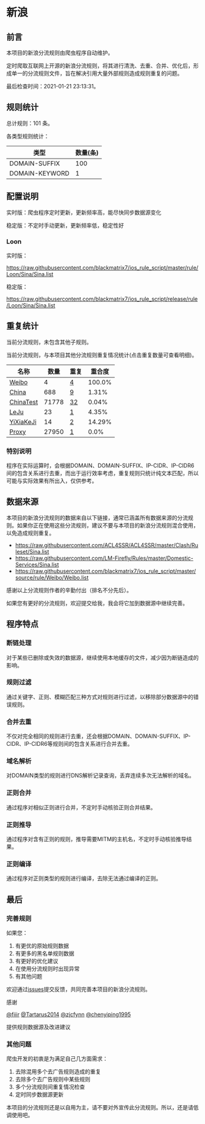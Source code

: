 # 新浪

## 前言

本项目的新浪分流规则由爬虫程序自动维护。

定时爬取互联网上开源的新浪分流规则，将其进行清洗、去重、合并、优化后，形成单一的分流规则文件，旨在解决引用大量外部规则造成规则重复的问题。



最后检查时间：2021-01-21 23:13:31。

## 规则统计

总计规则：101 条。

各类型规则统计：

| 类型 | 数量(条) |
| ---- | ---- |
| DOMAIN-SUFFIX | 100 |
| DOMAIN-KEYWORD | 1 |
## 配置说明

实时版：爬虫程序定时更新，更新频率高，能尽快同步数据源变化

稳定版：不定时手动更新，更新频率低，稳定性好

### Loon 
实时版：

https://raw.githubusercontent.com/blackmatrix7/ios_rule_script/master/rule/Loon/Sina/Sina.list

稳定版：

https://raw.githubusercontent.com/blackmatrix7/ios_rule_script/release/rule/Loon/Sina/Sina.list

## 重复统计


当前分流规则，未包含其他子规则。


当前分流规则，与本项目其他分流规则重复情况统计(点击重复数量可查看明细)。



| 名称 | 数量 | 重复 | 重合度 |
| ---- | ---- | ---- | ------ |
|  [Weibo](https://github.com/blackmatrix7/ios_rule_script/tree/master/rule/Loon/Weibo)    | 4   | [4](https://raw.githubusercontent.com/blackmatrix7/ios_rule_script/master/rule/Loon/Sina/Sina_Repeat.list)   |   100.0% |
|  [China](https://github.com/blackmatrix7/ios_rule_script/tree/master/rule/Loon/China)    | 688   | [9](https://raw.githubusercontent.com/blackmatrix7/ios_rule_script/master/rule/Loon/Sina/Sina_Repeat.list)   |   1.31% |
|  [ChinaTest](https://github.com/blackmatrix7/ios_rule_script/tree/master/rule/Loon/ChinaTest)    | 71778   | [32](https://raw.githubusercontent.com/blackmatrix7/ios_rule_script/master/rule/Loon/Sina/Sina_Repeat.list)   |   0.04% |
|  [LeJu](https://github.com/blackmatrix7/ios_rule_script/tree/master/rule/Loon/LeJu)    | 23   | [1](https://raw.githubusercontent.com/blackmatrix7/ios_rule_script/master/rule/Loon/Sina/Sina_Repeat.list)   |   4.35% |
|  [YiXiaKeJi](https://github.com/blackmatrix7/ios_rule_script/tree/master/rule/Loon/YiXiaKeJi)    | 14   | [2](https://raw.githubusercontent.com/blackmatrix7/ios_rule_script/master/rule/Loon/Sina/Sina_Repeat.list)   |   14.29% |
|  [Proxy](https://github.com/blackmatrix7/ios_rule_script/tree/master/rule/Loon/Proxy)    | 27950   | [1](https://raw.githubusercontent.com/blackmatrix7/ios_rule_script/master/rule/Loon/Sina/Sina_Repeat.list)   |   0.0% |
### 特别说明
程序在实际运算时，会根据DOMAIN、DOMAIN-SUFFIX、IP-CIDR、IP-CIDR6间的包含关系进行去重，而出于运行效率考虑，重复规则只统计纯文本匹配，所以可能与实际效果有所出入，仅供参考。

## 数据来源

本项目的新浪分流规则的数据来自以下链接，通常已涵盖所有数据来源的分流规则。如果你正在使用这些分流规则，建议不要与本项目的新浪分流规则混合使用，以免造成规则重复。

- https://raw.githubusercontent.com/ACL4SSR/ACL4SSR/master/Clash/Ruleset/Sina.list
- https://raw.githubusercontent.com/LM-Firefly/Rules/master/Domestic-Services/Sina.list
- https://raw.githubusercontent.com/blackmatrix7/ios_rule_script/master/source/rule/Weibo/Weibo.list


感谢以上分流规则作者的辛勤付出（排名不分先后）。

如果您有更好的分流规则，欢迎提交给我，我会将它加到数据源中继续完善。

## 程序特点

### 断链处理

对于某些已删除或失效的数据源，继续使用本地缓存的文件，减少因为断链造成的影响。

### 规则过滤

通过关键字、正则、模糊匹配三种方式对规则进行过滤，以移除部分数据源中的错误规则。

### 合并去重

不仅对完全相同的规则进行去重，还会根据DOMAIN、DOMAIN-SUFFIX、IP-CIDR、IP-CIDR6等规则间的包含关系进行合并去重。

### 域名解析

对DOMAIN类型的规则进行DNS解析记录查询，丢弃连续多次无法解析的域名。

### 正则合并

通过程序对相似正则进行合并，不定时手动核验正则合并结果。

### 正则推导

通过程序对含有正则的规则，推导需要MITM的主机名，不定时手动核验推导结果。

### 正则编译

通过程序对正则类型的规则进行编译，去除无法通过编译的正则。

## 最后

### 完善规则

如果您：

1. 有更优的原始规则数据
2. 有更多的黑名单规则数据
3. 有更好的优化建议
4. 在使用分流规则时出现异常
5. 有其他问题

欢迎通过[issues](https://github.com/blackmatrix7/ios_rule_script/issues/new)提交反馈，共同完善本项目的新浪分流规则。

感谢

[@fiiir](https://github.com/fiiir) [@Tartarus2014](https://github.com/Tartarus2014) [@zjcfynn](https://github.com/zjcfynn) [@chenyiping1995](https://github.com/chenyiping1995) 

提供规则数据源及改进建议

### 其他问题

爬虫开发的初衷是为满足自己几方面需求：

1. 去除混用多个去广告规则造成的重复
2. 去除多个去广告规则中某些规则
3. 多个分流规则间重复情况检查
4. 定时同步数据源更新

本项目的分流规则还是以自用为主，请不要对外宣传此分流规则。所以，还是请低调使用吧。